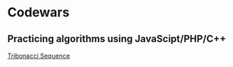 # Codewars
Practicing algorithms using JavaScipt/PHP/C++
 ---
 
 [Tribonacci Sequence](https://www.codewars.com/kata/556deca17c58da83c00002db)

